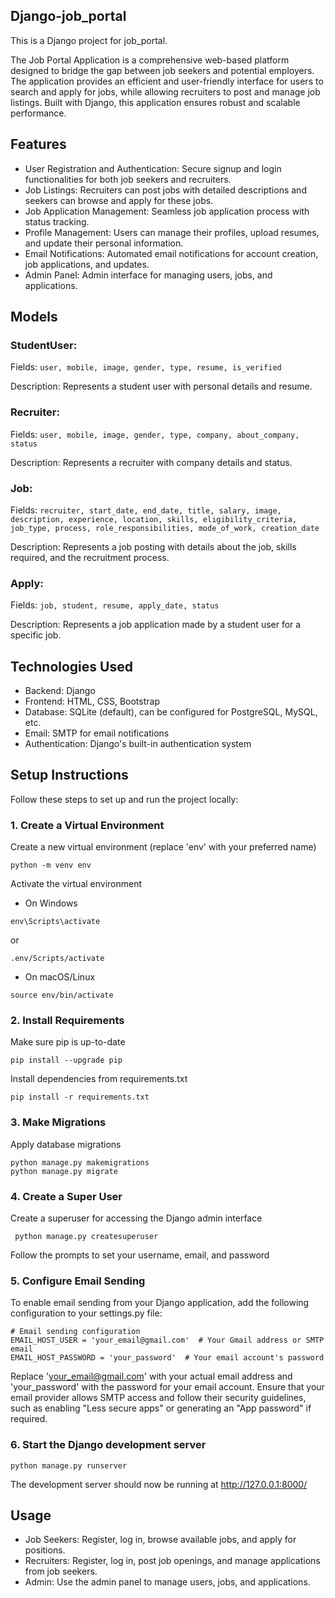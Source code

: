 ## Django-job_portal


This is a Django project for job_portal.

The Job Portal Application is a comprehensive web-based platform designed to bridge the gap between job seekers and potential employers. The application provides an efficient and user-friendly interface for users to search and apply for jobs, while allowing recruiters to post and manage job listings. Built with Django, this application ensures robust and scalable performance.

## Features

- User Registration and Authentication: Secure signup and login functionalities for both job seekers and recruiters.
- Job Listings: Recruiters can post jobs with detailed descriptions and seekers can browse and apply for these jobs.
- Job Application Management: Seamless job application process with status tracking.
- Profile Management: Users can manage their profiles, upload resumes, and update their personal information.
- Email Notifications: Automated email notifications for account creation, job applications, and updates.
- Admin Panel: Admin interface for managing users, jobs, and applications.

## Models

### StudentUser:

Fields: `user, mobile, image, gender, type, resume, is_verified`

Description: Represents a student user with personal details and resume.
### Recruiter:

Fields: `user, mobile, image, gender, type, company, about_company, status`

Description: Represents a recruiter with company details and status.
### Job:

Fields: `recruiter, start_date, end_date, title, salary, image, description, experience, location, skills, eligibility_criteria, job_type, process, role_responsibilities, mode_of_work, creation_date`

Description: Represents a job posting with details about the job, skills required, and the recruitment process.

### Apply:

Fields: `job, student, resume, apply_date, status`

Description: Represents a job application made by a student user for a specific job.

## Technologies Used
- Backend: Django
- Frontend: HTML, CSS, Bootstrap
- Database: SQLite (default), can be configured for PostgreSQL, MySQL, etc.
- Email: SMTP for email notifications
- Authentication: Django's built-in authentication system

## Setup Instructions

Follow these steps to set up and run the project locally:

### 1. Create a Virtual Environment


Create a new virtual environment (replace 'env' with your preferred name)
```
python -m venv env
```
Activate the virtual environment
- On Windows
```
env\Scripts\activate
```
or 
```
.env/Scripts/activate
```
- On macOS/Linux
```
source env/bin/activate
```

### 2. Install Requirements
Make sure pip is up-to-date
```
pip install --upgrade pip
```
Install dependencies from requirements.txt
```
pip install -r requirements.txt
```

### 3. Make Migrations
Apply database migrations
```
python manage.py makemigrations
python manage.py migrate
```
### 4. Create a Super User

Create a superuser for accessing the Django admin interface
```
 python manage.py createsuperuser
```
Follow the prompts to set your username, email, and password

### 5. Configure Email Sending
To enable email sending from your Django application, add the following configuration to your settings.py file:
```
# Email sending configuration
EMAIL_HOST_USER = 'your_email@gmail.com'  # Your Gmail address or SMTP email
EMAIL_HOST_PASSWORD = 'your_password'  # Your email account's password
```
Replace 'your_email@gmail.com' with your actual email address and 'your_password' with the password for your email account. Ensure that your email provider allows SMTP access and follow their security guidelines, such as enabling "Less secure apps" or generating an "App password" if required.
### 6. Start the Django development server
```
python manage.py runserver
```
The development server should now be running at http://127.0.0.1:8000/
## Usage
- Job Seekers: Register, log in, browse available jobs, and apply for positions.
- Recruiters: Register, log in, post job openings, and manage applications from job seekers.
- Admin: Use the admin panel to manage users, jobs, and applications.

